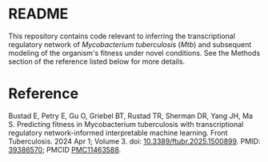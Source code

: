 # README

This repository contains code relevant to inferring the transcriptional regulatory network of _Mycobacterium tuberculosis_ (_Mtb_) and subsequent modeling of the organism's fitness under novel conditions. See the Methods section of the reference listed below for more details.

# Reference

Bustad E, Petry E, Gu O, Griebel BT, Rustad TR, Sherman DR, Yang JH, Ma S. Predicting fitness in Mycobacterium tuberculosis with transcriptional regulatory network-informed interpretable machine learning. Front Tuberculosis. 2024 Apr 1; Volume 3. doi: [10.3389/ftubr.2025.1500899](https://doi.org/10.3389/ftubr.2025.1500899). PMID: [39386570](https://pubmed.ncbi.nlm.nih.gov/39386570/); PMCID [PMC11463588](https://pmc.ncbi.nlm.nih.gov/articles/PMC11463588/).